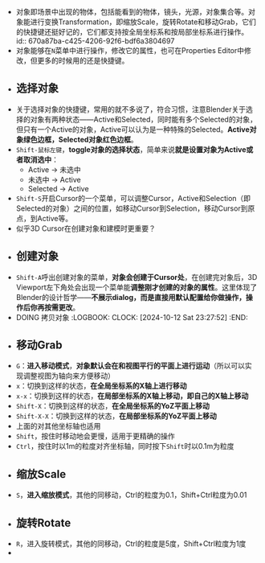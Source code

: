 - 对象即场景中出现的物体，包括能看到的物体，镜头，光源，对象集合等。对象能进行变换Transformation，即缩放Scale，旋转Rotate和移动Grab，它们的快捷键还挺好记的，它们都支持按全局坐标系和按局部坐标系进行操作。
  id:: 670a87ba-c425-4206-92f6-bdf6a3804697
- 对象能够在`N`菜单中进行操作，修改它的属性，也可在Properties Editor中修改，但更多的时候用的还是快捷键。
- ## 选择对象
- 关于选择对象的快捷键，常用的就不多说了，符合习惯，注意Blender关于选择的对象有两种状态——Active和Selected，同时能有多个Selected的对象，但只有一个Active的对象，Active可以认为是一种特殊的Selected。**Active对象绿色边框，Selected对象红色边框**。
- `Shift-鼠标左键`，**toggle对象的选择状态**，简单来说**就是设置对象为Active或者取消选中**：
	- Active -> 未选中
	- 未选中 -> Active
	- Selected -> Active
- `Shift-S`开启Cursor的一个菜单，可以调整Cursor，Active和Selection（即Selected的对象）之间的位置，如移动Cursor到Selection，移动Cursor到原点，到Active等。
- 似乎3D Cursor在创建对象和建模时更重要？
- ## 创建对象
- `Shift-A`呼出创建对象的菜单，**对象会创建于Cursor处**，在创建完对象后，3D Viewport左下角处会出现一个菜单能**调整刚才创建的对象的属性**。这里体现了Blender的设计哲学——**不展示dialog，而是直接用默认配置给你做操作，操作后你再按需更改**。
- DOING 拷贝对象
  :LOGBOOK:
  CLOCK: [2024-10-12 Sat 23:27:52]
  :END:
- ## 移动Grab
- `G`：**进入移动模式**，**对象默认会在和视图平行的平面上进行运动**（所以可以实现调整视图为轴向来方便移动）
- `x`：切换到这样的状态，**在全局坐标系的X轴上进行移动**
- `x-x`：切换到这样的状态，**在局部坐标系的X轴上移动，即自己的X轴上移动**
- `Shift-X`：切换到这样的状态，**在全局坐标系的YoZ平面上移动**
- `Shift-X-X`：切换到这样的状态，**在局部坐标系的YoZ平面上移动**
- 上面的对其他坐标轴也适用
- `Shift`，按住时移动地会更慢，适用于更精确的操作
- `Ctrl`，按住时以1m的粒度对齐坐标轴，同时按下`Shift`时以0.1m为粒度
- ## 缩放Scale
- `S`，**进入缩放模式**，其他的同移动，Ctrl的粒度为0.1，Shift+Ctrl粒度为0.01
- ## 旋转Rotate
- `R`，进入旋转模式，其他的同移动，Ctrl的粒度是5度，Shift+Ctrl粒度为1度
-